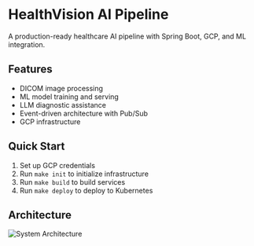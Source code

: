 # HealthVision AI Pipeline

A production-ready healthcare AI pipeline with Spring Boot, GCP, and ML integration.

## Features
- DICOM image processing
- ML model training and serving
- LLM diagnostic assistance
- Event-driven architecture with Pub/Sub
- GCP infrastructure

## Quick Start
1. Set up GCP credentials
2. Run `make init` to initialize infrastructure
3. Run `make build` to build services
4. Run `make deploy` to deploy to Kubernetes

## Architecture
![System Architecture](docs/diagrams/architecture.png)